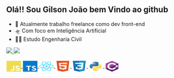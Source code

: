 ## Olá!! Sou Gilson João bem Vindo ao github
- 🚀 Atualmente trabalho freelance como dev front-end
- 🛸 Com foco em Inteligência Artificial
- 👨‍🎓 Estudo Engenharia Civil


<div>
<a href="https://www.linkedin.com/in/gilson-jo%C3%A3o-6b775474">
<img height="180em" src="![gilsonjoaoBR's Stats](https://github-readme-stats.vercel.app/api?username=gilsonjoaoBR&theme=shades-of-purple&show_icons=true&hide_border=true&count_private=true)"/>
<img height="180em" src="![gilsonjoaoBR's Top Languages](https://github-readme-stats.vercel.app/api/top-langs/?username=gilsonjoaoBR&theme=shades-of-purple&show_icons=true&hide_border=true&layout=compact)"/>
</div>



<div style="display: inline_block"><br>
  <img align="center" alt="Rafa-Js" height="30" width="40" src="https://raw.githubusercontent.com/devicons/devicon/master/icons/javascript/javascript-plain.svg">
  <img align="center" alt="Rafa-Ts" height="30" width="40" src="https://raw.githubusercontent.com/devicons/devicon/master/icons/typescript/typescript-plain.svg">
  <img align="center" alt="Rafa-React" height="30" width="40" src="https://raw.githubusercontent.com/devicons/devicon/master/icons/react/react-original.svg">
  <img align="center" alt="Rafa-HTML" height="30" width="40" src="https://raw.githubusercontent.com/devicons/devicon/master/icons/html5/html5-original.svg">
  <img align="center" alt="Rafa-CSS" height="30" width="40" src="https://raw.githubusercontent.com/devicons/devicon/master/icons/css3/css3-original.svg">
  <img align="center" alt="Rafa-Python" height="30" width="40" src="https://raw.githubusercontent.com/devicons/devicon/master/icons/python/python-original.svg">
  <img align="center" alt="Rafa-Csharp" height="30" width="40" src="https://raw.githubusercontent.com/devicons/devicon/master/icons/csharp/csharp-original.svg">
</div>
